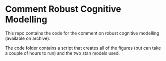 # Comment Robust Cognitive Modelling 

This repo contains the code for the comment on robust cognitive modelling (available on archive). 

The code folder contains a script that creates all of the figures (but can take a couple of hours to run) and the two stan models used. 
